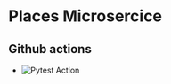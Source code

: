 # Places Microsercice

## Github actions
- ![Pytest Action](https://github.com/Python-Async-Challenge/places/workflows/pytest/badge.svg?branch=master)